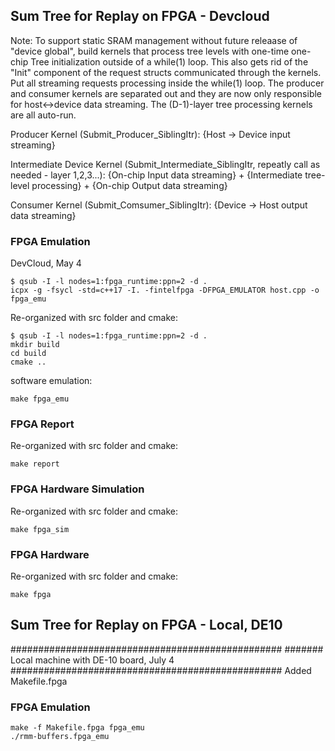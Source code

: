 ## Sum Tree for Replay on FPGA - Devcloud

Note: To support static SRAM management without future releaase of "device global", build kernels that process tree levels with one-time one-chip Tree initialization outside of a while(1) loop.  This also gets rid of the "Init" component of the request structs communicated through the kernels. Put all streaming requests processing inside the while(1) loop.
The producer and consumer kernels are separated out and they are now only responsible for host<->device data streaming. The (D-1)-layer tree processing kernels are all auto-run.

Producer Kernel (Submit_Producer_SiblingItr): {Host -> Device input streaming} 

Intermediate Device Kernel (Submit_Intermediate_SiblingItr, repeatly call as needed - layer 1,2,3...): {On-chip Input data streaming} + {Intermediate tree-level processing} + {On-chip Output data streaming}

Consumer Kernel (Submit_Comsumer_SiblingItr): {Device -> Host output data streaming}

### FPGA Emulation

DevCloud, May 4

```
$ qsub -I -l nodes=1:fpga_runtime:ppn=2 -d .
icpx -g -fsycl -std=c++17 -I. -fintelfpga -DFPGA_EMULATOR host.cpp -o fpga_emu
```

Re-organized with src folder and cmake:
```
$ qsub -I -l nodes=1:fpga_runtime:ppn=2 -d .
mkdir build
cd build
cmake ..
```
software emulation: 
```
make fpga_emu
```

### FPGA Report

Re-organized with src folder and cmake:
```
make report
```
### FPGA Hardware Simulation

Re-organized with src folder and cmake:
```
make fpga_sim
```
### FPGA Hardware

Re-organized with src folder and cmake:
```
make fpga
```

## Sum Tree for Replay on FPGA - Local, DE10
#################################################
####### Local machine with DE-10 board, July 4
#################################################
Added Makefile.fpga

### FPGA Emulation
```
make -f Makefile.fpga fpga_emu
./rmm-buffers.fpga_emu
```